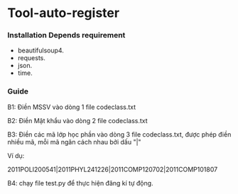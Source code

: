# Tool-auto-register
### Installation Depends requirement
- beautifulsoup4.
- requests.
- json.
- time.
### Guide
<p>B1: Điền MSSV vào dòng 1 file codeclass.txt</p>
<p>B2: Điền Mật khẩu vào dòng 2 file codeclass.txt</p>
<p>B3: Điền các mã lớp học phần vào dòng 3 file codeclass.txt, được phép điền nhiều mã, mỗi mã ngăn cách nhau bởi dấu "|"</p>
<p>Ví dụ:</p>
<p>2011POLI200541|2011PHYL241226|2011COMP120702|2011COMP101807</p>
<p>B4: chạy file test.py để thực hiện đăng kí tự động.</p>
